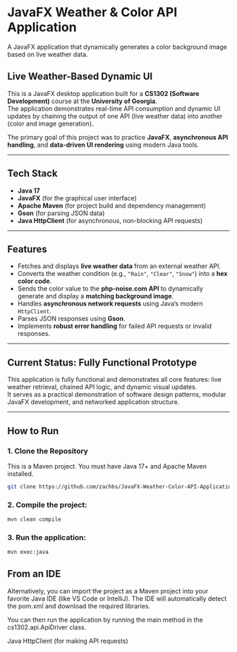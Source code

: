 # JavaFX Weather & Color API Application  
A JavaFX application that dynamically generates a color background image based on live weather data.

## Live Weather-Based Dynamic UI  
This is a JavaFX desktop application built for a **CS1302 (Software Development)** course at the **University of Georgia**.  
The application demonstrates real-time API consumption and dynamic UI updates by chaining the output of one API (live weather data) into another (color and image generation).

The primary goal of this project was to practice **JavaFX**, **asynchronous API handling**, and **data-driven UI rendering** using modern Java tools.

---

## Tech Stack  
* **Java 17**  
* **JavaFX** (for the graphical user interface)  
* **Apache Maven** (for project build and dependency management)  
* **Gson** (for parsing JSON data)  
* **Java HttpClient** (for asynchronous, non-blocking API requests)

---

## Features  
* Fetches and displays **live weather data** from an external weather API.  
* Converts the weather condition (e.g., `"Rain"`, `"Clear"`, `"Snow"`) into a **hex color code**.  
* Sends the color value to the **php-noise.com API** to dynamically generate and display a **matching background image**.  
* Handles **asynchronous network requests** using Java’s modern `HttpClient`.  
* Parses JSON responses using **Gson**.  
* Implements **robust error handling** for failed API requests or invalid responses.  

---

## Current Status: Fully Functional Prototype  
This application is fully functional and demonstrates all core features: live weather retrieval, chained API logic, and dynamic visual updates.  
It serves as a practical demonstration of software design patterns, modular JavaFX development, and networked application structure.

---

## How to Run  

### 1. Clone the Repository  

This is a Maven project. You must have Java 17+ and Apache Maven installed.

```bash
git clone https://github.com/zachbs/JavaFX-Weather-Color-API-Application.git
```




### 2. Compile the project:

```bash
mvn clean compile
```


### 3. Run the application:

```bash
mvn exec:java
```

## From an IDE

Alternatively, you can import the project as a Maven project into your favorite Java IDE (like VS Code or IntelliJ). The IDE will automatically detect the pom.xml and download the required libraries.

You can then run the application by running the main method in the cs1302.api.ApiDriver class.


Java HttpClient (for making API requests)
